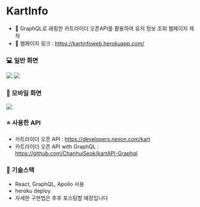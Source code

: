 # KartInfo

* 🔑 GraphQL로 래핑한 카트라이더 오픈API를 활용하여 유저 정보 조회 웹페이지 제작
* 🔗 웹페이지 링크 : https://kartinfoweb.herokuapp.com/

### 💻 일반 화면
<img src = "https://i.imgur.com/svTm3pQ.png">
<img src = "https://i.imgur.com/feDG3pz.png">

### 📱 모바일 화면
<img src = "https://i.imgur.com/NmmN27p.png">

### ⭐ 사용한 API
* 카트라이더 오픈 API : https://developers.nexon.com/kart
* 카트라이더 오픈 API with GraphQL : https://github.com/ChanhuiSeok/kartAPI-Graphql

### 🚀 기술스택
* React, GraphQL, Apollo 사용
* heroku deploy
* 자세한 구현법은 추후 포스팅할 예정입니다
